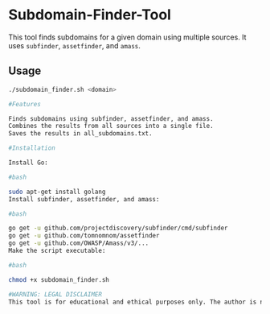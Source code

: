 # Subdomain-Finder-Tool

This tool finds subdomains for a given domain using multiple sources. It uses `subfinder`, `assetfinder`, and `amass`.

## Usage

```bash
./subdomain_finder.sh <domain>

#Features

Finds subdomains using subfinder, assetfinder, and amass.
Combines the results from all sources into a single file.
Saves the results in all_subdomains.txt.

#Installation

Install Go:

#bash

sudo apt-get install golang
Install subfinder, assetfinder, and amass:

#bash

go get -u github.com/projectdiscovery/subfinder/cmd/subfinder
go get -u github.com/tomnomnom/assetfinder
go get -u github.com/OWASP/Amass/v3/...
Make the script executable:

#bash

chmod +x subdomain_finder.sh

#WARNING: LEGAL DISCLAIMER
This tool is for educational and ethical purposes only. The author is not responsible for any misuse or damage caused by this tool. Always obtain proper authorization before testing any tools.



